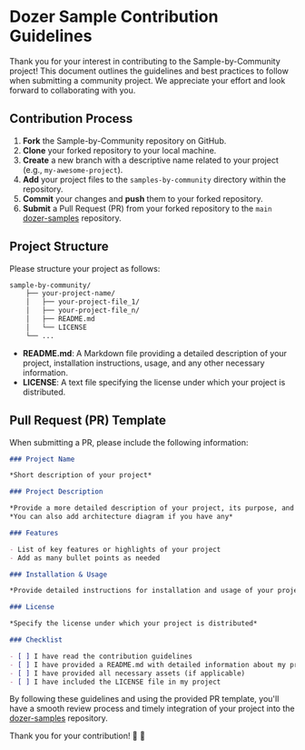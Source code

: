 # Dozer Sample Contribution Guidelines

Thank you for your interest in contributing to the Sample-by-Community project! This document outlines the guidelines and best practices to follow when submitting a community project. We appreciate your effort and look forward to collaborating with you.

## Contribution Process

1. **Fork** the Sample-by-Community repository on GitHub.
2. **Clone** your forked repository to your local machine.
3. **Create** a new branch with a descriptive name related to your project (e.g., `my-awesome-project`).
4. **Add** your project files to the `samples-by-community` directory within the repository.
5. **Commit** your changes and **push** them to your forked repository.
6. **Submit** a Pull Request (PR) from your forked repository to the `main` [dozer-samples](https://github.com/getdozer/dozer-samples/) repository.

## Project Structure

Please structure your project as follows:

```bash
sample-by-community/
    ├── your-project-name/
    │   ├── your-project-file_1/
    │   ├── your-project-file_n/
    │   ├── README.md
    │   └── LICENSE
    └── ...
```


- **README.md**: A Markdown file providing a detailed description of your project, installation instructions, usage, and any other necessary information.
- **LICENSE**: A text file specifying the license under which your project is distributed.


## Pull Request (PR) Template

When submitting a PR, please include the following information:

```markdown
### Project Name

*Short description of your project*

### Project Description

*Provide a more detailed description of your project, its purpose, and how it works*
*You can also add architecture diagram if you have any*

### Features

- List of key features or highlights of your project
- Add as many bullet points as needed

### Installation & Usage

*Provide detailed instructions for installation and usage of your project*

### License

*Specify the license under which your project is distributed*

### Checklist

- [ ] I have read the contribution guidelines
- [ ] I have provided a README.md with detailed information about my project
- [ ] I have provided all necessary assets (if applicable)
- [ ] I have included the LICENSE file in my project

```

By following these guidelines and using the provided PR template, you'll have a smooth review process and timely integration of your project into the [dozer-samples](https://github.com/getdozer/dozer-samples/) repository.

Thank you for your contribution! 🤗 🙏
